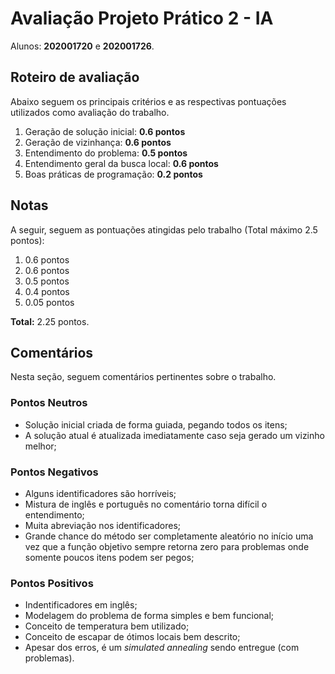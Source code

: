 # Avaliação Projeto Prático 2 - IA
Alunos: **202001720** e **202001726**.

## Roteiro de avaliação

Abaixo seguem os principais critérios e as respectivas pontuações utilizados como avaliação do trabalho.

1. Geração de solução inicial: **0.6 pontos**
2. Geração de vizinhança: **0.6 pontos**
3. Entendimento do problema: **0.5 pontos**
4. Entendimento geral da busca local: **0.6 pontos**
5. Boas práticas de programação: **0.2 pontos**

## Notas

A seguir, seguem as pontuações atingidas pelo trabalho (Total máximo 2.5 pontos): 

1. 0.6 pontos
2. 0.6 pontos
3. 0.5 pontos
4. 0.4 pontos
5. 0.05 pontos

**Total:** 2.25 pontos.

## Comentários

Nesta seção, seguem comentários pertinentes sobre o trabalho.

### Pontos Neutros
- Solução inicial criada de forma guiada, pegando todos os itens;
- A solução atual é atualizada imediatamente caso seja gerado um vizinho melhor;

### Pontos Negativos
- Alguns identificadores são horríveis;
- Mistura de inglês e português no comentário torna difícil o entendimento;
- Muita abreviação nos identificadores;
- Grande chance do método ser completamente aleatório no início uma vez que a função objetivo sempre retorna zero para problemas onde somente poucos itens podem ser pegos;

### Pontos Positivos
- Indentificadores em inglês;
- Modelagem do problema de forma simples e bem funcional;
- Conceito de temperatura bem utilizado;
- Conceito de escapar de ótimos locais bem descrito;
- Apesar dos erros, é um *simulated annealing* sendo entregue (com problemas).